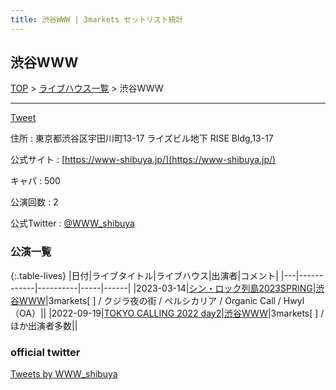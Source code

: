 ```yaml
---
title: 渋谷WWW | 3markets セットリスト統計
---
```

## 渋谷WWW

[TOP](/setlist/) > [ライブハウス一覧](livehouses.html) > 渋谷WWW

___

<a href="https://twitter.com/share?ref_src=twsrc%5Etfw" data-text="3markets[ ]セットリスト > 渋谷WWW" class="twitter-share-button" data-via="3markets" data-hashtags="3markets" data-related="3markets" data-show-count="false">Tweet</a>

住所
:    東京都渋谷区宇田川町13-17 ライズビル地下 RISE Bldg,13-17

公式サイト
:    [https://www-shibuya.jp/](https://www-shibuya.jp/)

キャパ
:    500

公演回数
: 2


公式Twitter
: <a href="https://twitter.com/WWW_shibuya">@WWW_shibuya</a>


### 公演一覧

{:.table-lives}
|日付|ライブタイトル|ライブハウス|出演者|コメント|
|---|------------|----------|-----|------|
|<span class="nowrap">2023-03-14</span>|[シン・ロック列島2023SPRING](live059.html)|[渋谷WWW](livehouse036.html)|3markets[ ] / クジラ夜の街 / ペルシカリア / Organic Call / Hwyl（OA）||
|<span class="nowrap">2022-09-19</span>|[TOKYO CALLING 2022 day2](live035.html)|[渋谷WWW](livehouse036.html)|3markets[ ] / ほか出演者多数||




### official twitter

<a class="twitter-timeline" href="https://twitter.com/WWW_shibuya?ref_src=twsrc%5Etfw">Tweets by WWW_shibuya</a> <script async src="https://platform.twitter.com/widgets.js" charset="utf-8"></script>


<script async src="https://platform.twitter.com/widgets.js" charset="utf-8"></script>